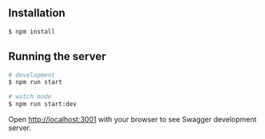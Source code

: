 ## Installation

```bash
$ npm install
```

## Running the server

```bash
# development
$ npm run start

# watch mode
$ npm run start:dev
```

Open [http://localhost:3001](http://localhost:3001) with your browser to see Swagger development server.
